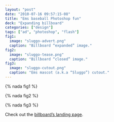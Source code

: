 ```yaml
---
layout: "post"
date: "2010-07-16 09:57:15-08"
title: "Ems baseball Photoshop fun"
deck: "Expanding billboard"
categories: ["design"]
tags: ["ad", "photoshop", "flash"]
fig1:
  image: "sluggo-advert.png"
  caption: "Billboard “expanded” image."
fig2:
  image: "sluggo-tease.png"
  caption: "Billboard “closed” image."
fig3:
  image: "sluggo-cutout.png"
  caption: "Ems mascot (a.k.a “Sluggo”) cutout."
---
```


{% nada fig1 %}

{% nada fig2 %}

{% nada fig3 %}

Check out the [billboard’s landing page](http://uploads.mky.io/opening-night-fireworks-friday/).
